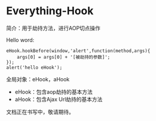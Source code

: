 Everything-Hook
===============

简介：用于劫持方法，进行AOP切点操作

Hello word:

```
eHook.hookBefore(window,'alert',function(method,args){
	args[0] = args[0] + '[被劫持的参数]';
});
alert('hello eHook');
```

全局对象：eHook，aHook

 - eHook：包含aop劫持的基本方法 
 - aHook：包含Ajax Url劫持的基本方法

文档正在书写中，敬请期待。